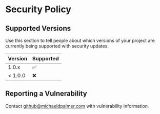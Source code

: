 # Security Policy

## Supported Versions

Use this section to tell people about which versions of your project are
currently being supported with security updates.

| Version | Supported          |
| ------- | ------------------ |
| 1.0.x   | :white_check_mark: |
| < 1.0.0 | :x:                |

## Reporting a Vulnerability

Contact github@michaeldpalmer.com with vulnerability information.

